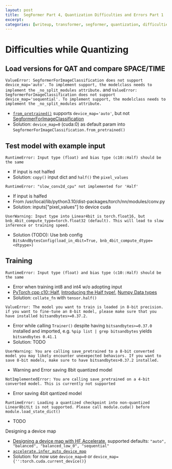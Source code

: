 ```yaml
---
layout: post
title:  SegFormer Part 4, Quantization Difficulties and Errors Part 1
excerpt: 
categories: [writeup, transformer, segformer, quantization, difficulties, errors]
---
```


# Difficulties while Quantizing

## Load versions for QAT and compare SPACE/TIME

`ValueError: SegformerForImageClassification does not support device_map='auto'. To implement support, the modelclass needs to implement the _no_split_modules attribute.`
and
`ValueError: SegformerForImageClassification does not support device_map='sequential'. To implement support, the modelclass needs to implement the _no_split_modules attribute.`

* [`from_pretrained()`](https://huggingface.co/docs/transformers/main_classes/model#transformers.PreTrainedModel.from_pretrained.device_map) supports `device_map='auto'`, but not [SegformerForImageClassification](https://huggingface.co/docs/transformers/v4.31.0/en/model_doc/segformer#transformers.SegformerForImageClassification)
* Solution: `device_map=0` (cuda:0) as default param into `SegformerForImageClassification.from_pretrained()`

## Test model with example input

`RuntimeError: Input type (float) and bias type (c10::Half) should be the same`

* If input is not halfed
* Solution: `copy()` input dict and `half()` the `pixel_values`

`RuntimeError: "slow_conv2d_cpu" not implemented for 'Half'`

* If input is halfed
* From /usr/local/lib/python3.10/dist-packages/torch/nn/modules/conv.py
* Solution: inputs["pixel_values"] to device cuda

`UserWarning: Input type into Linear4bit is torch.float16, but bnb_4bit_compute_type=torch.float32 (default). This will lead to slow inference or training speed.`

* Solution (TODO): Use bnb config `BitsAndBytesConfig(load_in_4bit=True, bnb_4bit_compute_dtype=<dtpype>)`

## Training

`RuntimeError: Input type (float) and bias type (c10::Half) should be the same`

* Error when training int8 and int4 w/o adopting input
* [PyTorch cpp c10::Half](https://pytorch.org/cppdocs/api/namespace_c10.html#namespace-c10), [Introducing the Half type!](https://devblogs.microsoft.com/dotnet/introducing-the-half-type/), [Numpy Data types](https://numpy.org/doc/stable/user/basics.types.html)
* Solution: `collate_fn` with `tensor.half()`

`ValueError: The model you want to train is loaded in 8-bit precision.  if you want to fine-tune an 8-bit model, please make sure that you have installed bitsandbytes>=0.37.2.`

* Error while calling `Trainer()` despite having `bitsandbytes>=0.37.0` installed and imported, e.g. `%pip list | grep bitsandbytes` yields `bitsandbytes 0.41.1`
* Solution: TODO


`UserWarning: You are calling save_pretrained to a 8-bit converted model you may likely encounter unexepected behaviors. If you want to save 8-bit models, make sure to have bitsandbytes>0.37.2 installed.`

* Warning and Error saving 8bit quantized model

`NotImplementedError: You are calling save_pretrained on a 4-bit converted model. This is currently not supported`

* Error saving 4bit qantized model

`RuntimeError: Loading a quantized checkpoint into non-quantized Linear8bitLt is not supported. Please call module.cuda() before module.load_state_dict()`

* TODO

Designing a device map

* [Designing a device map with HF Accelerate](https://huggingface.co/docs/accelerate/main/en/usage_guides/big_modeling#designing-a-device-map), supported defaults: `"auto", "balanced", "balanced_low_0", "sequential"`
* [`accelerate.infer_auto_device_map`](https://huggingface.co/docs/accelerate/main/en/package_reference/big_modeling#accelerate.infer_auto_device_map)
* Solution: for now use `device_map=0` or `device_map={'':torch.cuda.current_device()}`




